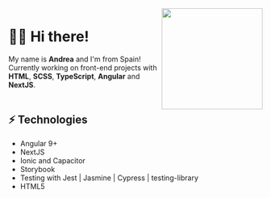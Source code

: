 <img align='right' src='https://user-images.githubusercontent.com/5713670/87202985-820dcb80-c2b6-11ea-9f56-7ec461c497c3.gif' width='200"'>

<h1>🙋🏻 Hi there!</h1> 

My name is <strong>Andrea</strong> and I'm from Spain!
<br/>
Currently working on front-end projects with <strong>HTML</strong>, <strong>SCSS</strong>, <strong>TypeScript</strong>, <strong>Angular</strong> and <strong>NextJS</strong>.
<br/>
<br/>
<h2>⚡ Technologies</h2>
<ul>
  <li>Angular 9+</li>
  <li>NextJS</li>
  <li>Ionic and Capacitor</li>
  <li>Storybook</li>
  <li>Testing with Jest | Jasmine | Cypress | testing-library </li>
  <li>HTML5</li>
</ul>

